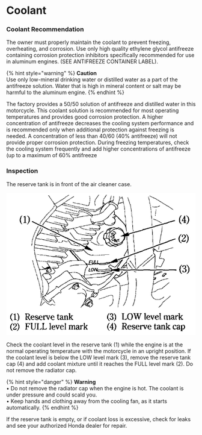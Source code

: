 # Coolant

### Coolant Recommendation

The owner must properly maintain the coolant to prevent freezing, overheating, and corrosion. Use only high quality ethylene glycol antifreeze containing corrosion protection inhibitors specifically recommended for use in aluminum engines. \(SEE ANTIFREEZE CONTAINER LABEL\).​

{% hint style="warning" %}
**Caution**  
Use only low-mineral drinking water or distilled water as a part of the antifreeze solution. Water that is high in mineral content or salt may be harmful to the aluminum engine.
{% endhint %}

The factory provides a 50/50 solution of antifreeze and distilled water in this motorcycle. This coolant solution is recommended for most operating temperatures and provides good corrosion protection. A higher concentration of antifreeze decreases the cooling system performance and is recommended only when additional protection against freezing is needed. A concentration of less than 40/60 \(40% antifreeze\) will not provide proper corrosion protection. During freezing temperatures, check the cooling system frequently and add higher concentrations of antifreeze \(up to a maximum of 60% antifreeze​

### Inspection​

The reserve tank is in front of the air cleaner case.​

![](../../.gitbook/assets/owners-012.png)

Check the coolant level in the reserve tank \(1\) while the engine is at the normal operating temperature with the motorcycle in an upright position. If the coolant level is below the LOW level mark \(3\), remove the reserve tank cap \(4\) and add coolant mixture until it reaches the FULL level mark \(2\). Do not remove the radiator cap.​

{% hint style="danger" %}
**Warning**  
• Do not remove the radiator cap when the engine is hot. The coolant is under pressure and could scald you.  
• Keep hands and clothing away from the cooling fan, as it starts automatically.
{% endhint %}

If the reserve tank is empty, or if coolant loss is excessive, check for leaks and see your authorized Honda dealer for repair.​

